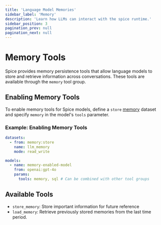 ```yaml
---
title: 'Language Model Memories'
sidebar_label: 'Memory'
description: 'Learn how LLMs can interact with the spice runtime.'
sidebar_position: 3
pagination_prev: null
pagination_next: null
---
```


# Memory Tools

Spice provides memory persistence tools that allow language models to store and retrieve information across conversations. These tools are available through the `memory` tool group.

## Enabling Memory Tools

To enable memory tools for Spice models, define a `store` [memory](/components/data-connectors/memory.md) dataset and specify `memory` in the model's `tools` parameter.

### Example: Enabling Memory Tools

```yaml
datasets:
  - from: memory:store
    name: llm_memory
    mode: read_write

models:
  - name: memory-enabled-model
    from: openai:gpt-4o
    params:
      tools: memory, sql # Can be combined with other tool groups
```

## Available Tools

- `store_memory`: Store important information for future reference
- `load_memory`: Retrieve previously stored memories from the last time period.
